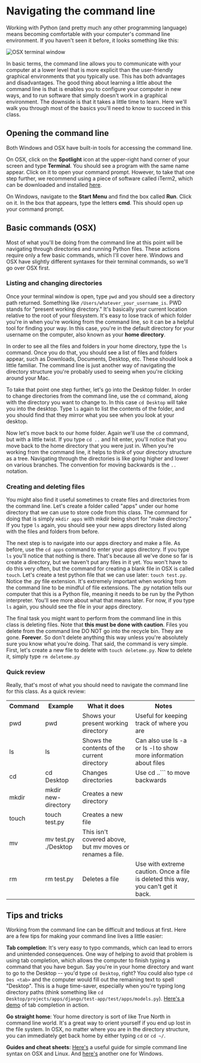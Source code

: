 # Navigating the command line

Working with Python (and pretty much any other programming language) means becoming comfortable with your computer's command line environment. If you haven't seen it before, it looks something like this:

![OSX terminal window](https://f.cloud.github.com/assets/947791/119759/801b7d6a-6cb3-11e2-8eab-d3c9f2dcac15.png)

In basic terms, the command line allows you to communicate with your computer at a lower level that is more explicit than the user-friendly graphical environments that you typically use. This has both advantages and disadvantages. The good thing about learning a little about the command line is that is enables you to configure your computer in new ways, and to run software that simply doesn't work in a graphical environment. The downside is that it takes a little time to learn. Here we'll walk you through most of the basics you'll need to know to succeed in this class.

## Opening the command line

Both Windows and OSX have built-in tools for accessing the command line.

On OSX, click on the **Spotlight** icon at the upper-right hand corner of your screen and type **Terminal**. You should see a program with the same name appear. Click on it to open your command prompt. However, to take that one step further, we recommend using a piece of software called iTerm2, which can be downloaded and installed [here](http://www.iterm2.com/#/section/home).

On Windows, navigate to the **Start Menu** and find the box called **Run**. Click on it. In the box that appears, type the letters **cmd**. This should open up your command prompt.

## Basic commands (OSX)

Most of what you'll be doing from the command line at this point will be navigating through directories and running Python files. These actions require only a few basic commands, which I'll cover here. Windows and OSX have slightly different syntaxes for their terminal commands, so we'll go over OSX first.

### Listing and changing directories

Once your terminal window is open, type ```pwd``` and you should see a directory path returned. Something like ```/Users/whatever_your_username_is```. PWD stands for "present working directory." It's basically your current location relative to the root of your filesystem. It's easy to lose track of which folder you're in when you're working from the command line, so it can be a helpful tool for finding your way. In this case, you're in the default directory for your username on the computer, also known as your **home directory**.

In order to see all the files and folders in your home directory, type the ```ls``` command. Once you do that, you should see a list of files and folders appear, such as Downloads, Documents, Desktop, etc. These should look a little familiar. The command line is just another way of navigating the directory structure you're probably used to seeing when you're clicking around your Mac.

To take that point one step further, let's go into the Desktop folder. In order to change directories from the command line, use the ```cd``` command, along with the directory you want to change to. In this case ```cd Desktop``` will take you into the desktop. Type ```ls``` again to list the contents of the folder, and you should find that they mirror what you see when you look at your desktop.

Now let's move back to our home folder. Again we'll use the ```cd```  command, but with a little twist. If you type ```cd ..``` and hit enter, you'll notice that you move back to the home directory that you were just in. When you're working from the command line, it helps to think of your directory structure as a tree. Navigating through the directories is like going higher and lower on various branches. The convention for moving backwards is the ```..``` notation.

### Creating and deleting files

You might also find it useful sometimes to create files and directories from the command line. Let's create a folder called "apps" under our home directory that we can use to store code from this class. The command for doing that is simply ```mkdir apps``` with mkdir being short for "make directory." If you type ```ls``` again, you should see your new apps directory listed along with the files and folders from before.

The next step is to navigate into our apps directory and make a file. As before, use the ```cd apps``` command to enter your apps directory. If you type ```ls``` you'll notice that nothing is there. That's because all we've done so far is create a directory, but we haven't put any files in it yet. You won't have to do this very often, but the command for creating a blank file in OSX is called ```touch```. Let's create a test python file that we can use later: ```touch test.py```. Notice the .py file extension. It's extremely important when working from the command line to be mindful of file extensions. The .py notation tells our computer that this is a Python file, meaning it needs to be run by the Python interpreter. You'll see more about what that means later. For now, if you type ```ls``` again, you should see the file in your apps directory.

The final task you might want to perform from the command line in this class is deleting files. Note that **this must be done with caution**. Files you delete from the command line DO NOT go into the recycle bin. They are gone. **Forever**. So don't delete anything this way unless you're absolutely sure you know what you're doing. That said, the command is very simple. First, let's create a new file to delete with ```touch deleteme.py```. Now to delete it, simply type ```rm deleteme.py```

### Quick review

Really, that's most of what you should need to navigate the command line for this class. As a quick review:

<table>
    <tr>
        <th>Command</th>
        <th>Example</th>
        <th>What it does</th>
        <th>Notes</th>
    </tr>
    <tr>
        <td>pwd</td>
        <td>pwd</td>
        <td>Shows your present working directory</td>
        <td>Useful for keeping track of where you are</td>
    </tr>
    <tr>
        <td>ls</td>
        <td>ls</td>
        <td>Shows the contents of the current directory</td>
        <td>Can also use ls -a or ls -l to show more information about files</td>
    </tr>
    <tr>
        <td>cd</td>
        <td>cd Desktop</td>
        <td>Changes directories</td>
        <td>Use cd ..``` to move backwards</td>
    </tr>
    <tr>
        <td>mkdir</td>
        <td>mkdir new-directory</td>
        <td>Creates a new directory</td>
        <td></td>
    </tr>
    <tr>
        <td>touch</td>
        <td>touch test.py</td>
        <td>Creates a new file</td>
        <td></td>
    </tr>
    <tr>
        <td>mv</td>
        <td>mv test.py ./Desktop</td>
        <td>This isn't covered above, but mv moves or renames a file.</td>
        <td></td>
    </tr>
    <tr>
        <td>rm</td>
        <td>rm test.py</td>
        <td>Deletes a file</td>
        <td>Use with extreme caution. Once a file is deleted this way, you can't get it back.</td>
    </tr>
</table>

## Tips and tricks

Working from the command line can be difficult and tedious at first. Here are a few tips for making your command line lives a little easier:

**Tab completion**: It's very easy to typo commands, which can lead to errors and unintended consequences. One way of helping to avoid that problem is using tab completion, which allows the computer to finish typing a command that you have begun. Say you're in your home directory and want to go to the Desktop -- you'd type ```cd Desktop```, right? You could also type ```cd Des <tab>``` and the computer would fill out the remaining text to spell "Desktop". This is a huge time-saver, especially when you're typing long directory paths (think something like ```cd Desktop/projects/apps/django/test-app/test/apps/models.py```). [Here's a demo](http://www.youtube.com/watch?v=N8TaSgKJ-LM) of tab completion in action.

**Go straight home**: Your home directory is sort of like True North in command line world. It's a great way to orient yourself if you end up lost in the file system. In OSX, no matter where you are in the directory structure, you can immediately get back home by either typing ```cd``` or ```cd ~/```.

**Guides and cheat sheets**: [Here's](http://wiseheartdesign.com/articles/2010/11/12/the-designers-guide-to-the-osx-command-prompt/) a useful guide for simple command line syntax on OSX and Linux. And [here's](http://www.bleepingcomputer.com/tutorials/windows-command-prompt-introduction/) another one for Windows.